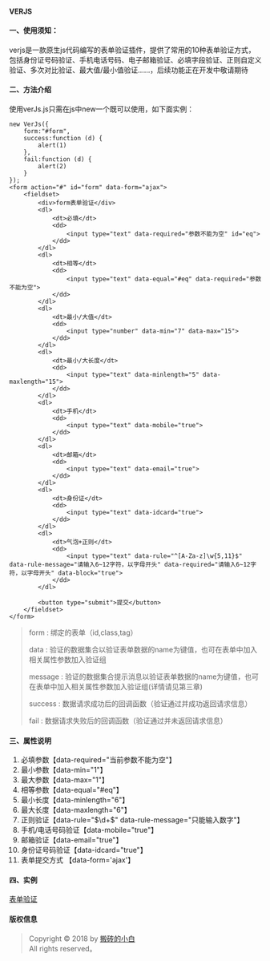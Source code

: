 #### VERJS

#### 一、使用须知：
 verjs是一款原生js代码编写的表单验证插件，提供了常用的10种表单验证方式，包括身份证号码验证、手机电话号码、电子邮箱验证、必填字段验证、正则自定义验证、多次对比验证、最大值/最小值验证……，后续功能正在开发中敬请期待
#### 二、方法介绍
 使用verJs.js只需在js中new一个既可以使用，如下面实例：
 ~~~
 new VerJs({
     form:"#form",
     success:function (d) {
         alert(1)
     },
     fail:function (d) {
         alert(2)
     }
 });
 <form action="#" id="form" data-form="ajax">
     <fieldset>
         <div>form表单验证</div>
         <dl>
             <dt>必填</dt>
             <dd>
                 <input type="text" data-required="参数不能为空" id="eq">
             </dd>
         </dl>
         <dl>
             <dt>相等</dt>
             <dd>
                 <input type="text" data-equal="#eq" data-required="参数不能为空">
             </dd>
         </dl>
         <dl>
             <dt>最小/大值</dt>
             <dd>
                 <input type="number" data-min="7" data-max="15">
             </dd>
         </dl>
         <dl>
             <dt>最小/大长度</dt>
             <dd>
                 <input type="text" data-minlength="5" data-maxlength="15">
             </dd>
         </dl>
         <dl>
             <dt>手机</dt>
             <dd>
                 <input type="text" data-mobile="true">
             </dd>
         </dl>
         <dl>
             <dt>邮箱</dt>
             <dd>
                 <input type="text" data-email="true">
             </dd>
         </dl>
         <dl>
             <dt>身份证</dt>
             <dd>
                 <input type="text" data-idcard="true">
             </dd>
         </dl>
         <dl>
             <dt>气泡+正则</dt>
             <dd>
                 <input type="text" data-rule="^[A-Za-z]\w{5,11}$" data-rule-message="请输入6~12字符，以字母开头" data-required="请输入6~12字符，以字母开头" data-block="true">
             </dd>
         </dl>
 
         <button type="submit">提交</button>
     </fieldset>
 </form>
 ~~~
   >form : 绑定的表单（id,class,tag）
   >
   >data : 验证的数据集合以验证表单数据的name为键值，也可在表单中加入相关属性参数加入验证组
   >
   >message : 验证的数据集合提示消息以验证表单数据的name为键值，也可在表单中加入相关属性参数加入验证组(详情请见第三章)
   >
   >success : 数据请求成功后的回调函数（验证通过并成功返回请求信息）
   >
   >fail : 数据请求失败后的回调函数（验证通过并未返回请求信息）   
#### 三、属性说明
 1. 必填参数【data-required="当前参数不能为空"】
 2. 最小参数【data-min="1"】
 3. 最大参数【data-max="1"】
 4. 相等参数【data-equal="#eq"】
 5. 最小长度【data-minlength="6"】
 6. 最大长度【data-maxlength="6"】
 7. 正则验证【data-rule="$\d+$" data-rule-message="只能输入数字"】
 8. 手机/电话号码验证【data-mobile="true"】
 9. 邮箱验证【data-email="true"】
 10. 身份证号码验证【data-idcard="true"】
 11. 表单提交方式 【data-form='ajax'】 
#### 四、实例
[表单验证](https://www.xincheng-blog.cn/ver.form.html)
#### 版权信息
 > Copyright © 2018 by [搬砖的小白](https://www.xincheng-blog.cn)  
 > All rights reserved。
